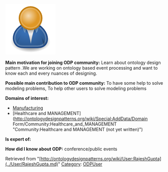 [![Image:ODPUser.png](../images/a/a6/ODPUser.png)](../Image/ODPUser.png.md "Image:ODPUser.png")




  





__Main motivation for joining ODP community:__ Learn about ontology design pattern .We are working on ontology based event processing and want to know each and every nuances of designing.


__Possible main contribution to ODP community:__ To have some help to solve modeling problems, To help other users to solve modeling problems


__Domains of interest:__



* [Manufacturing](../Community/Manufacturing.md "Community:Manufacturing")
* [Healthcare and MANAGEMENT](http://ontologydesignpatterns.org/wiki/Special:AddData/Domain Form/Community:Healthcare_and_MANAGEMENT "Community:Healthcare and MANAGEMENT (not yet written)")


__Is expert of:__


  

__How did I know about ODP:__ conference/public events






Retrieved from "[http://ontologydesignpatterns.org/wiki/User:RajeshGupta](../User/RajeshGupta.md)"
 [Category](http://ontologydesignpatterns.org/wiki/Special:Categories "Special:Categories"): [ODPUser](../Category/ODPUser.md "Category:ODPUser")